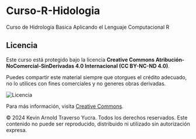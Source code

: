 # Curso-R-Hidologia
Curso de Hidrología Basica Aplicando el Lenguaje Computacional R

## Licencia

Este curso está protegido bajo la licencia **Creative Commons Atribución-NoComercial-SinDerivadas 4.0 Internacional (CC BY-NC-ND 4.0)**.

Puedes compartir este material siempre que otorgues el crédito adecuado, no lo utilices con fines comerciales y no generes obras derivadas.

![Licencia](https://licensebuttons.net/l/by-nc-nd/4.0/88x31.png)

Para más información, visita [Creative Commons](https://creativecommons.org/licenses/by-nc-nd/4.0/).


© 2024 Kevin Arnold Traverso Yucra. Todos los derechos reservados.
Este contenido no puede ser reproducido, distribuido ni utilizado sin autorización expresa.
